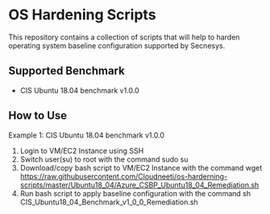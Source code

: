 # OS Hardening Scripts
This repository contains a collection of scripts that will help to harden operating system baseline configuration supported by Secnesys.

## Supported Benchmark
* CIS Ubuntu 18.04 benchmark v1.0.0

## How to Use
Example 1: CIS Ubuntu 18.04 benchmark v1.0.0

1. Login to VM/EC2 Instance using SSH
2. Switch user(su) to root with the command   sudo su
3. Download/copy bash script to VM/EC2 Instance with the command wget https://raw.githubusercontent.com/Cloudneeti/os-harderning-scripts/master/Ubuntu18_04/Azure_CSBP_Ubuntu18_04_Remediation.sh
4. Run bash script to apply baseline configuration with the command sh CIS_Ubuntu18_04_Benchmark_v1_0_0_Remediation.sh
